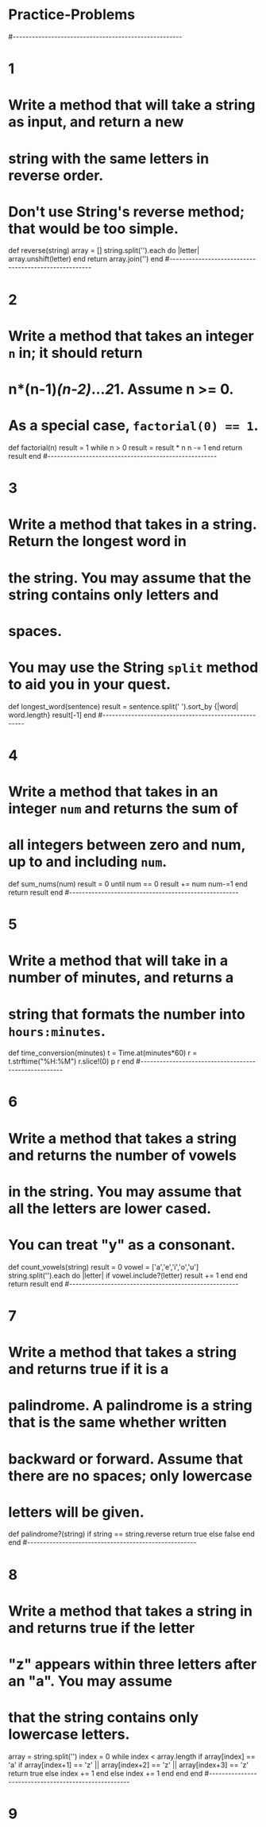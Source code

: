 # Practice-Problems
#-----------------------------------------------------
# 1
# Write a method that will take a string as input, and return a new
# string with the same letters in reverse order.
#
# Don't use String's reverse method; that would be too simple.

def reverse(string)
  array = []
  string.split('').each do |letter|
    array.unshift(letter)
  end
  return array.join('')
end
#-----------------------------------------------------
# 2
# Write a method that takes an integer `n` in; it should return
# n*(n-1)*(n-2)*...*2*1. Assume n >= 0.
#
# As a special case, `factorial(0) == 1`.

def factorial(n)
  result = 1
  while n > 0
    result = result * n
    n -= 1
  end
  return result
end
#-----------------------------------------------------
# 3
# Write a method that takes in a string. Return the longest word in
# the string. You may assume that the string contains only letters and
# spaces.
#
# You may use the String `split` method to aid you in your quest.
def longest_word(sentence)
  result = sentence.split(' ').sort_by {|word| word.length}
  result[-1]
end
#-----------------------------------------------------
# 4
# Write a method that takes in an integer `num` and returns the sum of
# all integers between zero and num, up to and including `num`.
def sum_nums(num)
  result = 0 
  until num == 0 
    result += num 
    num-=1
  end
  return result
end
#-----------------------------------------------------
# 5
# Write a method that will take in a number of minutes, and returns a
# string that formats the number into `hours:minutes`.
def time_conversion(minutes)
    t = Time.at(minutes*60)
   r = t.strftime("%H:%M")
   r.slice!(0)
  p r
end
#-----------------------------------------------------
# 6
# Write a method that takes a string and returns the number of vowels
# in the string. You may assume that all the letters are lower cased.
# You can treat "y" as a consonant.
def count_vowels(string)
  result = 0
  vowel = ['a','e','i','o','u']
  string.split('').each do |letter|
    if vowel.include?(letter)
      result += 1 
    end
  end
  return result
end
#-----------------------------------------------------
# 7
# Write a method that takes a string and returns true if it is a
# palindrome. A palindrome is a string that is the same whether written
# backward or forward. Assume that there are no spaces; only lowercase
# letters will be given.
def palindrome?(string)
  if string == string.reverse
    return true
  else 
    false
  end
end
#-----------------------------------------------------
# 8
# Write a method that takes a string in and returns true if the letter
# "z" appears within three letters **after** an "a". You may assume
# that the string contains only lowercase letters.
  array = string.split('')
  index = 0 
  while index < array.length 
    if array[index]  == 'a'
      if array[index+1] == 'z' || array[index+2] == 'z' || array[index+3] == 'z'
        return true
      else
         index += 1
      end
    else 
       index += 1
    end
  end 
end
#-----------------------------------------------------
# 9







































